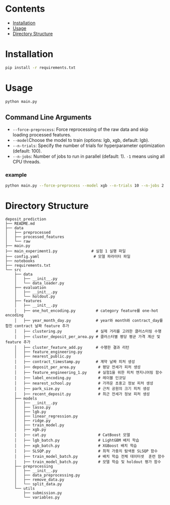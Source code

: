 # Contents
- [Installation](#installation)
- [Usage](#usage)
- [Directory Structure](#directory-structure)

# Installation
```bash
pip install -r requirements.txt
```

# Usage
```bash
python main.py
```

## Command Line Arguments
- `--force-preprocess`: Force reprocessing of the raw data and skip loading processed features.
- `--model`Choose the model to train (options: lgb, xgb, default: lgb).
- `--n-trials`: Specify the number of trials for hyperparameter optimization (default: 100).
- `--n-jobs`: Number of jobs to run in parallel (default: 1). `-1` means using all CPU threads.

### example
```bash
python main.py --force-preprocess --model xgb --n-trials 10 --n-jobs 2
```

# Directory Structure
```
deposit_prediction
├── README.md
├── data            
│   ├── preprocessed
│   ├── processed_features
│   └── raw                      
├── main.py
├── main_experiment1.py               # 실험 1 실행 파일
├── config.yaml                        # 모델 파라미터 파일
├── notebooks
├── requirements.txt
└── src
    ├── data
    │   ├── __init__.py
    │   └── data_loader.py
    ├── evaluation
    │   ├── __init__.py
    │   └── holdout.py
    ├── features
    │   ├── __init__.py
    │   ├── one_hot_encoding.py         # category feature를 one-hot encoding
    │   ├── year_month_day.py           # year와 month와 contract_day를 합친 contract 날짜 feature 추가
    │   ├── clustering.py               # 실제 거리를 고려한 클러스터링 수행
    │   ├── cluster_deposit_per_area.py # 클러스터별 평당 평균 가격 계산 및 feature 추가
    │   ├── cluster_feature_add.py      # 수행한 결과 리턴
    │   ├── feature_engineering.py
    │   ├── nearest_public.py
    │   ├── contract_timestamp.py       # 계약 날짜 피처 생성
    │   ├── deposit_per_area.py          # 평당 전세가 피처 생성
    │   ├── feature_engineering_1.py     # 실험1을 위한 피처 엔지니어링 함수
    │   ├── label_encoding.py            # 레이블 인코딩
    │   ├── nearest_school.py            # 가까운 초중고 정보 피처 생성
    │   ├── park_size.py                 # 근처 공원의 크기 피처 생성
    │   ├── recent_deposit.py            # 최근 전세가 정보 피처 생성  
    ├── models
    │   ├── __init__.py
    │   ├── lasso.py
    │   ├── lgb.py
    │   ├── linear_regression.py
    │   ├── ridge.py
    │   ├── train_model.py
    │   ├── xgb.py
    │   ├── cat.py                       # CatBoost 모델
    │   ├── lgb_batch.py                 # LightGBM 배치 학습
    │   ├── xgb_batch.py                 # XGBoost 배치 학습
    │   ├── SLSQP.py                     # 최적 가중치 탐색용 SLSQP 함수
    │   ├── train_model_batch.py         # 배치 학습 전체 데이터셋  훈련 함수
    │   ├── train_model_batch.py         # 모델 학습 및 holdout 평가 함수
    ├── preprocessing
    │   ├── __init__.py
    │   ├── data_preprocessing.py
    │   ├── remove_data.py
    │   └── split_data.py
    └── utils
        ├── submission.py
        └── variables.py

```
